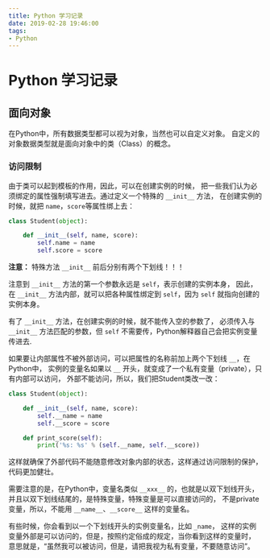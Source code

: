 ```yaml
---
title: Python 学习记录
date: 2019-02-28 19:46:00
tags:
- Python
---
```


# Python 学习记录

## 面向对象

在Python中，所有数据类型都可以视为对象，当然也可以自定义对象。
自定义的对象数据类型就是面向对象中的类（Class）的概念。

### 访问限制 

由于类可以起到模板的作用，因此，可以在创建实例的时候，
把一些我们认为必须绑定的属性强制填写进去。通过定义一个特殊的 `__init__` 方法，
在创建实例的时候，就把 `name`，`score`等属性绑上去：

```python
class Student(object):

    def __init__(self, name, score):
        self.name = name
        self.score = score
```

**注意：** 特殊方法 `__init__` 前后分别有两个下划线！！！

注意到 `__init__` 方法的第一个参数永远是 `self`，表示创建的实例本身，
因此，在 `__init__` 方法内部，就可以把各种属性绑定到 `self`，因为 `self` 就指向创建的实例本身。

有了 `__init__` 方法，在创建实例的时候，就不能传入空的参数了，
必须传入与 `__init__` 方法匹配的参数，但 `self` 不需要传，Python解释器自己会把实例变量传进去.

如果要让内部属性不被外部访问，可以把属性的名称前加上两个下划线 `__`，在Python中，
实例的变量名如果以 `__` 开头，就变成了一个私有变量（private），只有内部可以访问，
外部不能访问，所以，我们把Student类改一改：

```python
class Student(object):

    def __init__(self, name, score):
        self.__name = name
        self.__score = score

    def print_score(self):
        print('%s: %s' % (self.__name, self.__score))
```

这样就确保了外部代码不能随意修改对象内部的状态，这样通过访问限制的保护，代码更加健壮。

需要注意的是，在Python中，变量名类似 `__xxx__` 的，也就是以双下划线开头，
并且以双下划线结尾的，是特殊变量，特殊变量是可以直接访问的，
不是private变量，所以，不能用 `__name__`、`__score__` 这样的变量名。

有些时候，你会看到以一个下划线开头的实例变量名，比如 `_name`，
这样的实例变量外部是可以访问的，但是，按照约定俗成的规定，当你看到这样的变量时，
意思就是，“虽然我可以被访问，但是，请把我视为私有变量，不要随意访问”。
